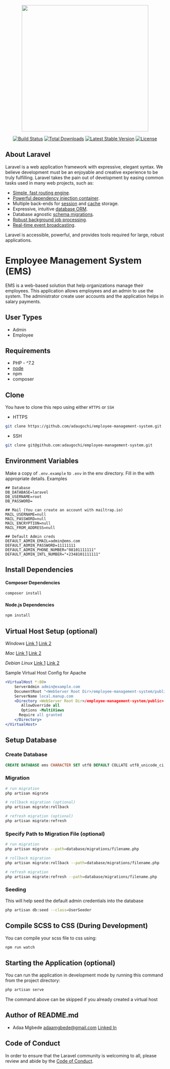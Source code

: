 <p align="center"><a href="https://laravel.com" target="_blank"><img src="https://raw.githubusercontent.com/laravel/art/master/logo-lockup/5%20SVG/2%20CMYK/1%20Full%20Color/laravel-logolockup-cmyk-red.svg" width="400"></a></p>

<p align="center">
<a href="https://travis-ci.org/laravel/framework"><img src="https://travis-ci.org/laravel/framework.svg" alt="Build Status"></a>
<a href="https://packagist.org/packages/laravel/framework"><img src="https://poser.pugx.org/laravel/framework/d/total.svg" alt="Total Downloads"></a>
<a href="https://packagist.org/packages/laravel/framework"><img src="https://poser.pugx.org/laravel/framework/v/stable.svg" alt="Latest Stable Version"></a>
<a href="https://packagist.org/packages/laravel/framework"><img src="https://poser.pugx.org/laravel/framework/license.svg" alt="License"></a>
</p>

## About Laravel

Laravel is a web application framework with expressive, elegant syntax. We believe development must be an enjoyable and creative experience to be truly fulfilling. Laravel takes the pain out of development by easing common tasks used in many web projects, such as:

- [Simple, fast routing engine](https://laravel.com/docs/routing).
- [Powerful dependency injection container](https://laravel.com/docs/container).
- Multiple back-ends for [session](https://laravel.com/docs/session) and [cache](https://laravel.com/docs/cache) storage.
- Expressive, intuitive [database ORM](https://laravel.com/docs/eloquent).
- Database agnostic [schema migrations](https://laravel.com/docs/migrations).
- [Robust background job processing](https://laravel.com/docs/queues).
- [Real-time event broadcasting](https://laravel.com/docs/broadcasting).

Laravel is accessible, powerful, and provides tools required for large, robust applications.

# Employee Management System (EMS)
EMS is a web-based solution that help organizations manage their employees. This application allows employees and an
admin to use the system. The administrator create user accounts and the application helps in salary payments.

## User Types
- Admin
- Employee

## Requirements
- PHP - ^7.2
- [node](https://nodejs.org/)
- npm
- composer

## Clone
You have to clone this repo using either `HTTPS` or `SSH`

- HTTPS
```bash
git clone https://github.com/adaugochi/employee-management-system.git
```

- SSH
```bash
git clone git@github.com:adaugochi/employee-management-system.git
```
## Environment Variables
Make a copy of `.env.example` to `.env` in the env directory. Fill in the with appropriate details. Examples

```dotenv
## Database
DB_DATABASE=laravel
DB_USERNAME=root
DB_PASSWORD=

## Mail (You can create an account with mailtrap.io)
MAIL_USERNAME=null
MAIL_PASSWORD=null
MAIL_ENCRYPTION=null
MAIL_FROM_ADDRESS=null

## Default Admin creds
DEFAULT_ADMIN_EMAIL=admin@ems.com
DEFAULT_ADMIN_PASSWORD=11111111
DEFAULT_ADMIN_PHONE_NUMBER="08101111111"
DEFAULT_ADMIN_INTL_NUMBER="+2348101111111"
```

## Install Dependencies
#### Composer Dependencies
```bash
composer install
```

#### Node.js Dependencies
```bash
npm install
```

## Virtual Host Setup (optional)
*Windows*
[Link 1](http://foundationphp.com/tutorials/apache_vhosts.php)
[Link 2](https://www.kristengrote.com/blog/articles/how-to-set-up-virtual-hosts-using-wamp)

*Mac*
[Link 1](http://coolestguidesontheplanet.com/set-virtual-hosts-apache-mac-osx-10-9-mavericks-osx-10-8-mountain-lion/)
[Link 2](http://coolestguidesontheplanet.com/set-virtual-hosts-apache-mac-osx-10-10-yosemite/)

*Debian Linux*
[Link 1](https://www.digitalocean.com/community/tutorials/how-to-set-up-apache-virtual-hosts-on-ubuntu-14-04-lts)
[Link 2](http://www.unixmen.com/setup-apache-virtual-hosts-on-ubuntu-15-04/)

Sample Virtual Host Config for Apache
```apache
<VirtualHost *:80>
    ServerAdmin admin@example.com
    DocumentRoot "<WebServer Root Dir>/employee-management-system/public"
    ServerName local.manup.com
    <Directory <WebServer Root Dir>/employee-management-system/public>
       AllowOverride all
       Options -MultiViews
      Require all granted
    </Directory>
</VirtualHost>
```

## Setup Database

### Create Database
```sql
CREATE DATABASE ems CHARACTER SET utf8 DEFAULT COLLATE utf8_unicode_ci;
```

### Migration
```bash
# run migration
php artisan migrate

# rollback migration (optional)
php artisan migrate:rollback

# refresh migration (optional)
php artisan migrate:refresh
```

### Specify Path to Migration File (optional)
```bash
# run migration
php artisan migrate --path=database/migrations/filename.php

# rollback migration
php artisan migrate:rollback --path=database/migrations/filename.php

# refresh migration
php artisan migrate:refresh --path=database/migrations/filename.php
```

### Seeding
This will help seed the default admin credentials into the database
```bash
php artisan db:seed --class=UserSeeder
```

## Compile SCSS to CSS (During Development)
You can compile your scss file to css using:

```bash
npm run watch
```

## Starting the Application (optional)
You can run the application in development mode by running this command from the project directory:
```bash
php artisan serve
```
The command above can be skipped if you already created a virtual host

## Author of README.md
- Adaa Mgbede <adaamgbede@gmail.com>
[Linked In](https://www.linkedin.com/in/maryfaithmgbede/)

## Code of Conduct
In order to ensure that the Laravel community is welcoming to all, please review and
abide by the [Code of Conduct](https://laravel.com/docs/contributions#code-of-conduct).
